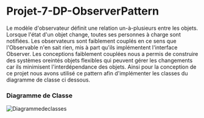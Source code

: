 # Projet-7-DP-ObserverPattern

Le modèle d'observateur définit une relation un-à-plusieurs entre les objets.
Lorsque l'état d'un objet change, toutes ses personnes à charge sont notifiées.
Les observateurs sont faiblement couplés en ce sens que l'Observable n'en sait rien, mis à part qu'ils implémentent l'interface Observer.
Les conceptions faiblement couplées nous a permis de construire des systèmes oreintés objets flexibles qui peuvent gérer les changements car ils minimisent l'interdépendance des objets.
Ainsi pour la conception de ce projet nous avons utilisé ce pattern afin d'implémenter les classes du diagramme de classe ci dessous.

### Diagramme de Classe
![Diagrammedeclasses](https://user-images.githubusercontent.com/48572427/58603233-8aa46d80-827f-11e9-8048-38c227515edb.png)
